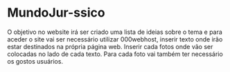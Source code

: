 # MundoJur-ssico

O objetivo no website irá ser criado uma lista de ideias sobre o tema e para aceder o site vai ser necessário utilizar 000webhost, inserir texto onde irão estar destinados na própria página web. Inserir cada fotos onde vão ser colocadas no lado de cada texto. Para cada foto vai também ter necessário os gostos usuários.
